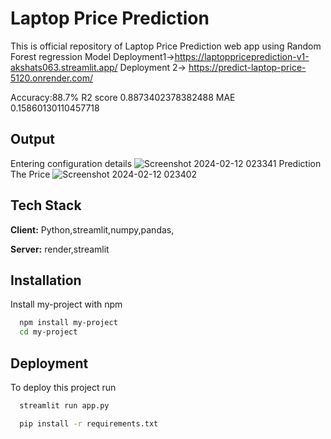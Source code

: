 
# Laptop Price Prediction
This is official repository of Laptop Price Prediction web app
using Random Forest regression Model
Deployment1->https://laptoppriceprediction-v1-akshats063.streamlit.app/
Deployment 2->
https://predict-laptop-price-5120.onrender.com/

Accuracy:88.7%
R2 score 0.8873402378382488
MAE 0.15860130110457718




## Output
Entering configuration details
![Screenshot 2024-02-12 023341](https://github.com/akshats1/Laptop_Price_Prediction/assets/6964294/febbcac0-df09-41c0-bcfb-5877da42f0b5)
Prediction The Price
![Screenshot 2024-02-12 023402](https://github.com/akshats1/Laptop_Price_Prediction/assets/6964294/31285821-a1dc-45b4-a583-d401dafa7d9b)




## Tech Stack

**Client:** Python,streamlit,numpy,pandas,

**Server:** render,streamlit


## Installation

Install my-project with npm

```bash
  npm install my-project
  cd my-project
```
    
## Deployment

To deploy this project run


```bash
  streamlit run app.py
```
```bash
  pip install -r requirements.txt
```

